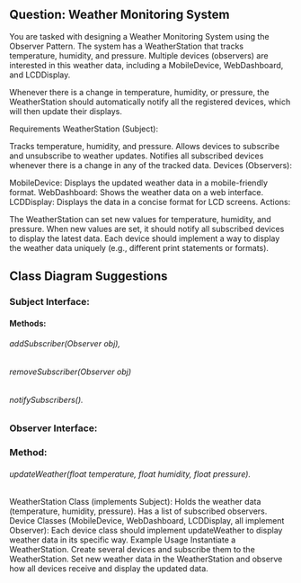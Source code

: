 ## Question: Weather Monitoring System
You are tasked with designing a Weather Monitoring System using the Observer Pattern. The system has a WeatherStation that tracks temperature, humidity, and pressure. Multiple devices (observers) are interested in this weather data, including a MobileDevice, WebDashboard, and LCDDisplay.

Whenever there is a change in temperature, humidity, or pressure, the WeatherStation should automatically notify all the registered devices, which will then update their displays.

Requirements
WeatherStation (Subject):

Tracks temperature, humidity, and pressure.
Allows devices to subscribe and unsubscribe to weather updates.
Notifies all subscribed devices whenever there is a change in any of the tracked data.
Devices (Observers):

MobileDevice: Displays the updated weather data in a mobile-friendly format.
WebDashboard: Shows the weather data on a web interface.
LCDDisplay: Displays the data in a concise format for LCD screens.
Actions:

The WeatherStation can set new values for temperature, humidity, and pressure.
When new values are set, it should notify all subscribed devices to display the latest data.
Each device should implement a way to display the weather data uniquely (e.g., different print statements or formats).
## Class Diagram Suggestions
### Subject Interface:
#### Methods: 
###### addSubscriber(Observer obj), 
###### removeSubscriber(Observer obj)
###### notifySubscribers().

### Observer Interface:
### Method: 
###### updateWeather(float temperature, float humidity, float pressure).


WeatherStation Class (implements Subject):
Holds the weather data (temperature, humidity, pressure).
Has a list of subscribed observers.
Device Classes (MobileDevice, WebDashboard, LCDDisplay, all implement Observer):
Each device class should implement updateWeather to display weather data in its specific way.
Example Usage
Instantiate a WeatherStation.
Create several devices and subscribe them to the WeatherStation.
Set new weather data in the WeatherStation and observe how all devices receive and display the updated data.